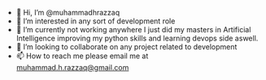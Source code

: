 - 👋 Hi, I’m @muhammadhrazzaq
- 👀 I’m interested in any sort of development role
- 🌱 I’m currently not working anywhere I just did my masters in Artificial Intelligence improving my python skills and learning devops side aswell.
- 💞️ I’m looking to collaborate on any project related to development 
- 📫 How to reach me please email me at muhammad.h.razzaq@gmail.com

<!---
muhammadhrazzaq/muhammadhrazzaq is a ✨ special ✨ repository because its `README.md` (this file) appears on your GitHub profile.
You can click the Preview link to take a look at your changes.
--->
